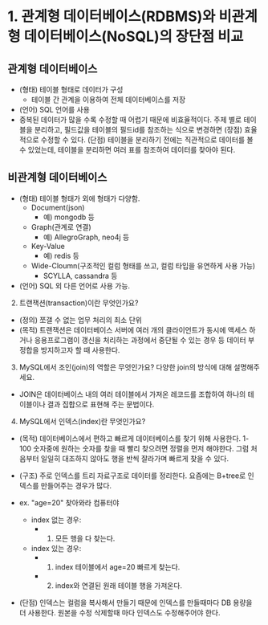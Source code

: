 # 1. 관계형 데이터베이스(RDBMS)와 비관계형 데이터베이스(NoSQL)의 장단점 비교

## 관계형 데이터베이스 
- (형태) 테이블 형태로 데이터가 구성
  - 테이블 간 관계을 이용하여 전체 데이터베이스를 저장
- (언어) SQL 언어를 사용
- 중복된 데이터가 많을 수록 수정할 때 어렵기 때문에 비효율적이다.
주제 별로 테이블을 분리하고, 필드값을 테이블의 필드id를 참조하는 식으로 변경하면 (장점) 효율적으로 수정할 수 있다.
(단점) 테이블을 분리하기 전에는 직관적으로 데이터를 볼 수 있었는데, 테이블을 분리하면 여러 표를 참조하여 데이터를 찾아야 된다.

## 비관계형 데이터베이스
- (형태) 테이블 형태가 외에 형태가 다양함.
  - Document(json)
    - 예) mongodb 등
  - Graph(관계로 연결)
    - 예) AllegroGraph, neo4j 등
  - Key-Value
    - 예) redis 등
  - Wide-Cloumn(구조적인 컬럼 형태를 쓰고, 컬럼 타입을 유연하게 사용 가능)
    - SCYLLA, cassandra 등
- (언어) SQL 외 다른 언어로 사용 가능.

2. 트랜잭션(transaction)이란 무엇인가요?
- (정의) 쪼갤 수 없는 업무 처리의 최소 단위
- (목적) 트랜잭션은 데이터베이스 서버에 여러 개의 클라이언트가 동시에 액세스 하거나 응용프로그램이 갱신을 처리하는 과정에서 중단될 수 있는 경우 등 데이터 부정합을 방지하고자 할 때 사용한다.

3. MySQL에서 조인(join)의 역할은 무엇인가요? 다양한 join의 방식에 대해 설명해주세요.
- JOIN은 데이터베이스 내의 여러 테이블에서 가져온 레코드를 조합하여 하나의 테이블이나 결과 집합으로 표현해 주는 문법이다.

4. MySQL에서 인덱스(index)란 무엇인가요?
- (목적) 데이터베이스에서 편하고 빠르게 데이터베이스를 찾기 위해 사용한다.
1-100 숫자중에 원하는 숫자를 찾을 때 빨리 찾으려면 정렬을 먼저 해야한다.
그럼 처음부터 일일히 대조하지 않아도 행을 반씩 잘라가며 빠르게 찾을 수 있다.

- (구조) 주로 인덱스를 트리 자료구조로 데이터를 정리한다.
요즘에는 B+tree로 인덱스를 만들어주는 경우가 많다.

- ex. "age=20" 찾아와라 컴퓨터야
  - index 없는 경우:
    - 1. 모든 행을 다 찾는다.
  - index 있는 경우:
    - 1. index 테이블에서 age=20 빠르게 찾는다.
    - 2. index와 연결된 원래 테이블 행을 가져온다.

- (단점) 인덱스는 컬럼을 복사해서 만들기 때문에 인덱스를 만들때마다 DB 용량을 더 사용한다.
원본을 수정 삭제할때 마다 인덱스도 수정해주어야 한다.
